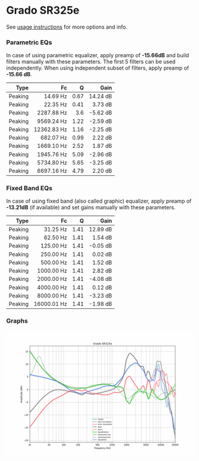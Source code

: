 # Grado SR325e
See [usage instructions](https://github.com/jaakkopasanen/AutoEq#usage) for more options and info.

### Parametric EQs
In case of using parametric equalizer, apply preamp of **-15.66dB** and build filters manually
with these parameters. The first 5 filters can be used independently.
When using independent subset of filters, apply preamp of **-15.66 dB**.

| Type    | Fc          |    Q | Gain     |
|--------:|------------:|-----:|---------:|
| Peaking | 14.69 Hz    | 0.67 | 14.24 dB |
| Peaking | 22.35 Hz    | 0.41 | 3.73 dB  |
| Peaking | 2287.88 Hz  | 3.6  | -5.62 dB |
| Peaking | 9569.24 Hz  | 1.22 | -2.59 dB |
| Peaking | 12362.83 Hz | 1.16 | -2.25 dB |
| Peaking | 682.07 Hz   | 0.99 | 2.22 dB  |
| Peaking | 1669.10 Hz  | 2.52 | 1.87 dB  |
| Peaking | 1945.76 Hz  | 5.09 | -2.96 dB |
| Peaking | 5734.80 Hz  | 5.65 | -3.25 dB |
| Peaking | 6697.16 Hz  | 4.79 | 2.20 dB  |

### Fixed Band EQs
In case of using fixed band (also called graphic) equalizer, apply preamp of **-13.21dB**
(if available) and set gains manually with these parameters.

| Type    | Fc          |    Q | Gain     |
|--------:|------------:|-----:|---------:|
| Peaking | 31.25 Hz    | 1.41 | 12.89 dB |
| Peaking | 62.50 Hz    | 1.41 | 1.54 dB  |
| Peaking | 125.00 Hz   | 1.41 | -0.05 dB |
| Peaking | 250.00 Hz   | 1.41 | 0.02 dB  |
| Peaking | 500.00 Hz   | 1.41 | 1.52 dB  |
| Peaking | 1000.00 Hz  | 1.41 | 2.82 dB  |
| Peaking | 2000.00 Hz  | 1.41 | -4.08 dB |
| Peaking | 4000.00 Hz  | 1.41 | 0.12 dB  |
| Peaking | 8000.00 Hz  | 1.41 | -3.23 dB |
| Peaking | 16000.01 Hz | 1.41 | -1.98 dB |

### Graphs
![](./Grado%20SR325e.png)